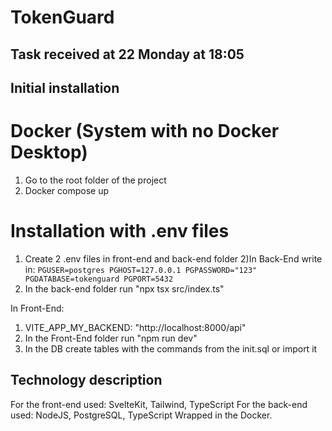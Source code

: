 # TokenGuard

## Task received at 22 Monday at 18:05

## Initial installation

# Docker (System with no Docker Desktop)
1) Go to the root folder of the project
2) Docker compose up

# Installation with .env files
1) Create 2 .env files in front-end and back-end folder
2)In Back-End write in:
`PGUSER=postgres
PGHOST=127.0.0.1
PGPASSWORD="123"
PGDATABASE=tokenguard
PGPORT=5432`
3) In the back-end folder run "npx tsx src/index.ts"

In Front-End:
1) VITE_APP_MY_BACKEND: "http://localhost:8000/api"
2) In the Front-End folder run "npm run dev"
3) In the DB create tables with the commands from the init.sql or import it

## Technology description
For the front-end used: SvelteKit, Tailwind, TypeScript
For the back-end used: NodeJS, PostgreSQL, TypeScript
Wrapped in the Docker.
